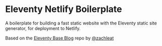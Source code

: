# Eleventy Netlify Boilerplate

A boilerplate for building a fast static website with the Eleventy static site generator, for deployment to Netlify.

Based on the [Eleventy Base Blog](https://github.com/11ty/eleventy-base-blog) repo by [@zachleat](https://github.com/zachleat)
